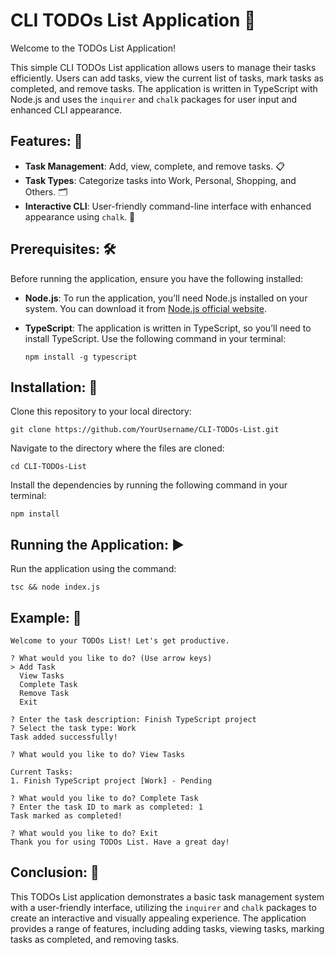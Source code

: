 # CLI TODOs List Application 📝

Welcome to the TODOs List Application!

This simple CLI TODOs List application allows users to manage their tasks efficiently. Users can add tasks, view the current list of tasks, mark tasks as completed, and remove tasks. The application is written in TypeScript with Node.js and uses the `inquirer` and `chalk` packages for user input and enhanced CLI appearance.

## Features: 🌟

- **Task Management**: Add, view, complete, and remove tasks. 📋
- **Task Types**: Categorize tasks into Work, Personal, Shopping, and Others. 🗂️
- **Interactive CLI**: User-friendly command-line interface with enhanced appearance using `chalk`. 🎨

## Prerequisites: 🛠️

Before running the application, ensure you have the following installed:

- **Node.js**: To run the application, you’ll need Node.js installed on your system. You can download it from [Node.js official website](https://nodejs.org).
- **TypeScript**: The application is written in TypeScript, so you’ll need to install TypeScript. Use the following command in your terminal:

  ```
  npm install -g typescript
  ```

## Installation: 🚀

Clone this repository to your local directory:

```
git clone https://github.com/YourUsername/CLI-TODOs-List.git
```

Navigate to the directory where the files are cloned:

```
cd CLI-TODOs-List
```

Install the dependencies by running the following command in your terminal:

```
npm install
```

## Running the Application: ▶️

Run the application using the command:

```
tsc && node index.js
```

## Example: 📝

```plaintext
Welcome to your TODOs List! Let's get productive.

? What would you like to do? (Use arrow keys)
> Add Task
  View Tasks
  Complete Task
  Remove Task
  Exit

? Enter the task description: Finish TypeScript project
? Select the task type: Work
Task added successfully!

? What would you like to do? View Tasks

Current Tasks:
1. Finish TypeScript project [Work] - Pending

? What would you like to do? Complete Task
? Enter the task ID to mark as completed: 1
Task marked as completed!

? What would you like to do? Exit
Thank you for using TODOs List. Have a great day!
```

## Conclusion: 🎈

This TODOs List application demonstrates a basic task management system with a user-friendly interface, utilizing the `inquirer` and `chalk` packages to create an interactive and visually appealing experience. The application provides a range of features, including adding tasks, viewing tasks, marking tasks as completed, and removing tasks.